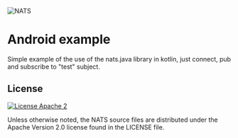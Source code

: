 ![NATS](../images/large-logo.png)

# Android example

Simple example of the use of the nats.java library in kotlin, just connect, pub and subscribe to "test" subject.

## License

[![License Apache 2](https://img.shields.io/badge/License-Apache2-blue.svg)](https://www.apache.org/licenses/LICENSE-2.0)

Unless otherwise noted, the NATS source files are distributed under the Apache Version 2.0 license found in the LICENSE file.

